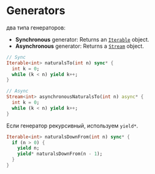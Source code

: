 # Generators

два типа генераторов:

* **Synchronous** generator: Returns an [`Iterable`](https://api.dart.dev/stable/dart-core/Iterable-class.html) object.
* **Asynchronous** generator: Returns a [`Stream`](https://api.dart.dev/stable/dart-async/Stream-class.html) object.

```dart
// Sync
Iterable<int> naturalsTo(int n) sync* {
  int k = 0;
  while (k < n) yield k++;
}

// Async
Stream<int> asynchronousNaturalsTo(int n) async* {
  int k = 0;
  while (k < n) yield k++;
}
```

Если генератор рекурсивный, используем `yield*`.

```dart
Iterable<int> naturalsDownFrom(int n) sync* {
  if (n > 0) {
    yield n;
    yield* naturalsDownFrom(n - 1);
  }
}
```

